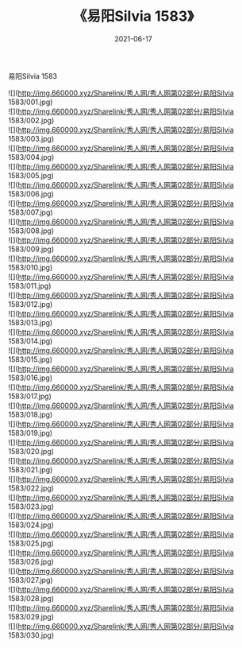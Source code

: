 ﻿---
layout: post
title:  《易阳Silvia 1583》
date:   2021-06-17
img: http://img.660000.xyz/Sharelink/秀人网/秀人网第02部分/易阳Silvia 1583/000.jpg
categories: [美女, 清纯, 唯美]
---

易阳Silvia 1583

  ![](http://img.660000.xyz/Sharelink/秀人网/秀人网第02部分/易阳Silvia 1583/001.jpg) <br> ![](http://img.660000.xyz/Sharelink/秀人网/秀人网第02部分/易阳Silvia 1583/002.jpg) <br> ![](http://img.660000.xyz/Sharelink/秀人网/秀人网第02部分/易阳Silvia 1583/003.jpg) <br> ![](http://img.660000.xyz/Sharelink/秀人网/秀人网第02部分/易阳Silvia 1583/004.jpg) <br> ![](http://img.660000.xyz/Sharelink/秀人网/秀人网第02部分/易阳Silvia 1583/005.jpg) <br> ![](http://img.660000.xyz/Sharelink/秀人网/秀人网第02部分/易阳Silvia 1583/006.jpg) <br> ![](http://img.660000.xyz/Sharelink/秀人网/秀人网第02部分/易阳Silvia 1583/007.jpg) <br> ![](http://img.660000.xyz/Sharelink/秀人网/秀人网第02部分/易阳Silvia 1583/008.jpg) <br> ![](http://img.660000.xyz/Sharelink/秀人网/秀人网第02部分/易阳Silvia 1583/009.jpg) <br> ![](http://img.660000.xyz/Sharelink/秀人网/秀人网第02部分/易阳Silvia 1583/010.jpg) <br> ![](http://img.660000.xyz/Sharelink/秀人网/秀人网第02部分/易阳Silvia 1583/011.jpg) <br> ![](http://img.660000.xyz/Sharelink/秀人网/秀人网第02部分/易阳Silvia 1583/012.jpg) <br> ![](http://img.660000.xyz/Sharelink/秀人网/秀人网第02部分/易阳Silvia 1583/013.jpg) <br> ![](http://img.660000.xyz/Sharelink/秀人网/秀人网第02部分/易阳Silvia 1583/014.jpg) <br> ![](http://img.660000.xyz/Sharelink/秀人网/秀人网第02部分/易阳Silvia 1583/015.jpg) <br> ![](http://img.660000.xyz/Sharelink/秀人网/秀人网第02部分/易阳Silvia 1583/016.jpg) <br> ![](http://img.660000.xyz/Sharelink/秀人网/秀人网第02部分/易阳Silvia 1583/017.jpg) <br> ![](http://img.660000.xyz/Sharelink/秀人网/秀人网第02部分/易阳Silvia 1583/018.jpg) <br> ![](http://img.660000.xyz/Sharelink/秀人网/秀人网第02部分/易阳Silvia 1583/019.jpg) <br> ![](http://img.660000.xyz/Sharelink/秀人网/秀人网第02部分/易阳Silvia 1583/020.jpg) <br> ![](http://img.660000.xyz/Sharelink/秀人网/秀人网第02部分/易阳Silvia 1583/021.jpg) <br> ![](http://img.660000.xyz/Sharelink/秀人网/秀人网第02部分/易阳Silvia 1583/022.jpg) <br> ![](http://img.660000.xyz/Sharelink/秀人网/秀人网第02部分/易阳Silvia 1583/023.jpg) <br> ![](http://img.660000.xyz/Sharelink/秀人网/秀人网第02部分/易阳Silvia 1583/024.jpg) <br> ![](http://img.660000.xyz/Sharelink/秀人网/秀人网第02部分/易阳Silvia 1583/025.jpg) <br> ![](http://img.660000.xyz/Sharelink/秀人网/秀人网第02部分/易阳Silvia 1583/026.jpg) <br> ![](http://img.660000.xyz/Sharelink/秀人网/秀人网第02部分/易阳Silvia 1583/027.jpg) <br> ![](http://img.660000.xyz/Sharelink/秀人网/秀人网第02部分/易阳Silvia 1583/028.jpg) <br> ![](http://img.660000.xyz/Sharelink/秀人网/秀人网第02部分/易阳Silvia 1583/029.jpg) <br> ![](http://img.660000.xyz/Sharelink/秀人网/秀人网第02部分/易阳Silvia 1583/030.jpg) <br>